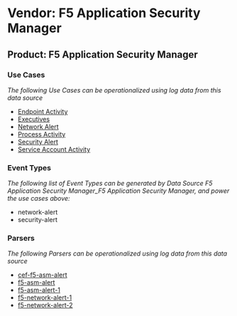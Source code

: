 Vendor: F5 Application Security Manager
=======================================
Product: F5 Application Security Manager
----------------------------------------

### Use Cases

_The following Use Cases can be operationalized using log data from this data source_

* [Endpoint Activity](../UseCases/usecase_endpoint_activity.md)
* [Executives](../UseCases/usecase_executives.md)
* [Network Alert](../UseCases/usecase_network_alert.md)
* [Process Activity](../UseCases/usecase_process_activity.md)
* [Security Alert](../UseCases/usecase_security_alert.md)
* [Service Account Activity](../UseCases/usecase_service_account_activity.md)


### Event Types

_The following list of Event Types can be generated by Data Source F5 Application Security Manager_F5 Application Security Manager, and power the use cases above:_

- network-alert
- security-alert


### Parsers

_The following Parsers can be operationalized using log data from this data source_

* [cef-f5-asm-alert](../Parsers/parserContent_cef-f5-asm-alert.md)
* [f5-asm-alert](../Parsers/parserContent_f5-asm-alert.md)
* [f5-asm-alert-1](../Parsers/parserContent_f5-asm-alert-1.md)
* [f5-network-alert-1](../Parsers/parserContent_f5-network-alert-1.md)
* [f5-network-alert-2](../Parsers/parserContent_f5-network-alert-2.md)
